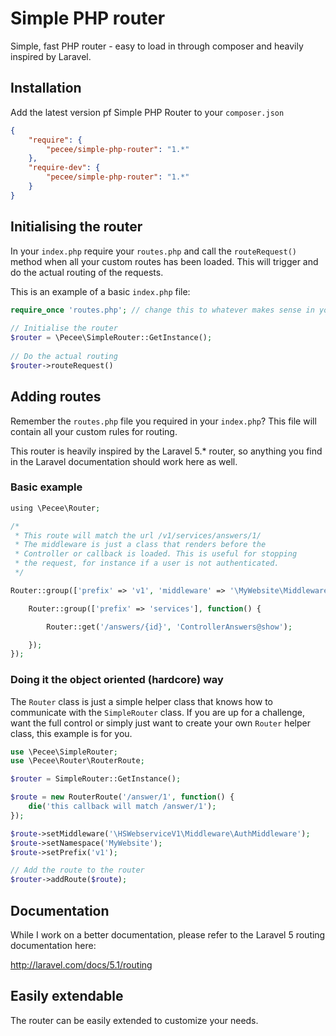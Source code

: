 # Simple PHP router
Simple, fast PHP router - easy to load in through composer and heavily inspired by Laravel.

## Installation
Add the latest version pf Simple PHP Router to your ```composer.json```

```json
{
    "require": {
        "pecee/simple-php-router": "1.*"
    },
    "require-dev": {
        "pecee/simple-php-router": "1.*"
    }
}
```

## Initialising the router

In your ```index.php``` require your ```routes.php``` and call the ```routeRequest()``` method when all your custom routes has been loaded. This will trigger and do the actual routing of the requests.

This is an example of a basic ```index.php``` file:

```php
require_once 'routes.php'; // change this to whatever makes sense in your project
	
// Initialise the router
$router = \Pecee\SimpleRouter::GetInstance();
	
// Do the actual routing
$router->routeRequest()
```

## Adding routes
Remember the ```routes.php``` file you required in your ```index.php```? This file will contain all your custom rules for routing. 

This router is heavily inspired by the Laravel 5.* router, so anything you find in the Laravel documentation should work here as well.

### Basic example

```php
using \Pecee\Router;

/*
 * This route will match the url /v1/services/answers/1/
 * The middleware is just a class that renders before the 
 * Controller or callback is loaded. This is useful for stopping
 * the request, for instance if a user is not authenticated.
 */

Router::group(['prefix' => 'v1', 'middleware' => '\MyWebsite\Middleware\SomeMiddlewareClass'], function() {

    Router::group(['prefix' => 'services'], function() {

        Router::get('/answers/{id}', 'ControllerAnswers@show');

    });
});
```

### Doing it the object oriented (hardcore) way

The ```Router``` class is just a simple helper class that knows how to communicate with the ```SimpleRouter``` class. If you are up for a challenge, want the full control or simply just want to create your own ```Router``` helper class, this example is for you.

```php
use \Pecee\SimpleRouter;
use \Pecee\Router\RouterRoute;

$router = SimpleRouter::GetInstance();

$route = new RouterRoute('/answer/1', function() {
    die('this callback will match /answer/1');
});

$route->setMiddleware('\HSWebserviceV1\Middleware\AuthMiddleware');
$route->setNamespace('MyWebsite');
$route->setPrefix('v1');

// Add the route to the router
$router->addRoute($route);
```

## Documentation
While I work on a better documentation, please refer to the Laravel 5 routing documentation here:

http://laravel.com/docs/5.1/routing

## Easily extendable
The router can be easily extended to customize your needs. 
